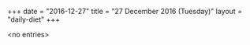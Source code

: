 +++
date = "2016-12-27"
title = "27 December 2016 (Tuesday)"
layout = "daily-diet"
+++


\<no entries\>

